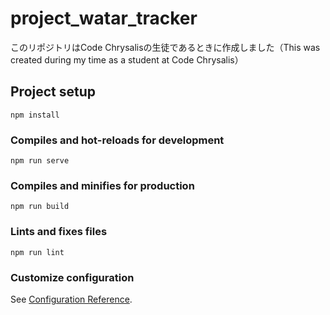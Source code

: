 # project_watar_tracker

このリポジトリはCode Chrysalisの生徒であるときに作成しました（This was created during my time as a student at Code Chrysalis）

## Project setup
```
npm install
```

### Compiles and hot-reloads for development
```
npm run serve
```

### Compiles and minifies for production
```
npm run build
```

### Lints and fixes files
```
npm run lint
```

### Customize configuration
See [Configuration Reference](https://cli.vuejs.org/config/).
